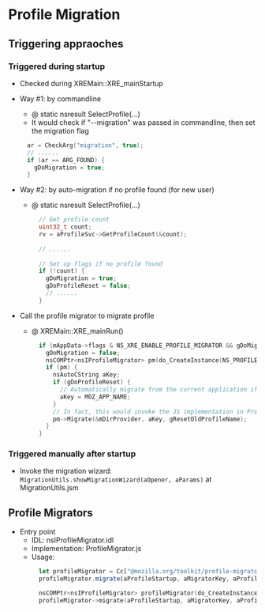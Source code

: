 
# Profile Migration

## Triggering appraoches
### Triggered during startup
- Checked during XREMain::XRE_mainStartup
- Way #1: by commandline
  - @ static nsresult SelectProfile(...)
  - It would check if "--migration" was passed in commandline, then set the migration flag
  ```cpp
    ar = CheckArg("migration", true);
    // ......
    if (ar == ARG_FOUND) {
      gDoMigration = true;
    }
  ```
  
- Way #2: by auto-migration if no profile found (for new user)
  - @ static nsresult SelectProfile(...)
    ```cpp
      // Get profile count
      uint32_t count;
      rv = aProfileSvc->GetProfileCount(&count);
      
      // ......
      
      // Set up flags if no profile found
      if (!count) {
        gDoMigration = true;
        gDoProfileReset = false;
        // ......
      }
    ```

- Call the profile migrator to migrate profile
  - @ XREMain::XRE_mainRun()
    ```cpp
      if (mAppData->flags & NS_XRE_ENABLE_PROFILE_MIGRATOR && gDoMigration) {
        gDoMigration = false;
        nsCOMPtr<nsIProfileMigrator> pm(do_CreateInstance(NS_PROFILEMIGRATOR_CONTRACTID));
        if (pm) {
          nsAutoCString aKey;
          if (gDoProfileReset) {
            // Automatically migrate from the current application if we just reset the profile.
            aKey = MOZ_APP_NAME;
          }
          // In fact, this would invoke the JS implementation in ProfileMigrator.js
          pm->Migrate(&mDirProvider, aKey, gResetOldProfileName);
        }
      }
    ```

### Triggered manually after startup
- Invoke the migration wizard: `MigrationUtils.showMigrationWizard(aOpener, aParams)` at MigrationUtils.jsm
  

## Profile Migrators
- Entry point
  - IDL: nsIProfileMigrator.idl
  - Implementation: ProfileMigrator.js
  - Usage:
    ```javascript
      let profileMigrator = Cc["@mozilla.org/toolkit/profile-migrator;1"].createInstance(Ci.nsIProfileMigrator);
      profileMigrator.migrate(aProfileStartup, aMigratorKey, aProfileToMigrate);
    ```
    ```cpp
      nsCOMPtr<nsIProfileMigrator> profileMigrator(do_CreateInstance(NS_PROFILEMIGRATOR_CONTRACTID));
      profileMigrator->migrate(aProfileStartup, aMigratorKey, aProfileToMigrate);
    ```
    
  
